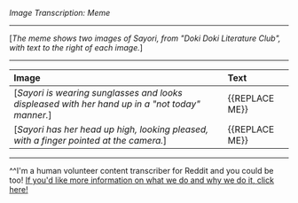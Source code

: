 *Image Transcription: Meme*

---

[*The meme shows two images of Sayori, from "Doki Doki Literature Club", with text to the right of each image.*]

---

|Image|Text|
|:-|:-|
|[*Sayori is wearing sunglasses and looks displeased with her hand up in a "not today" manner.*]|{{REPLACE ME}}|
|[*Sayori has her head up high, looking pleased, with a finger pointed at the camera.*]|{{REPLACE ME}}|

---

^^I'm&#32;a&#32;human&#32;volunteer&#32;content&#32;transcriber&#32;for&#32;Reddit&#32;and&#32;you&#32;could&#32;be&#32;too!&#32;[If&#32;you'd&#32;like&#32;more&#32;information&#32;on&#32;what&#32;we&#32;do&#32;and&#32;why&#32;we&#32;do&#32;it,&#32;click&#32;here!](https://www.reddit.com/r/TranscribersOfReddit/wiki/index)
